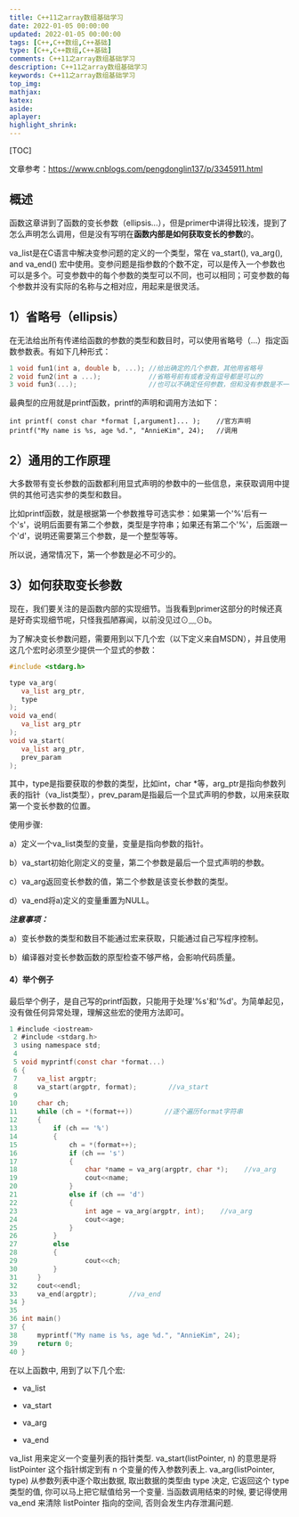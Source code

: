 ```yaml
---
title: C++11之array数组基础学习
date: 2022-01-05 00:00:00
updated: 2022-01-05 00:00:00
tags: [C++,C++数组,C++基础]
type: [C++,C++数组,C++基础]
comments: C++11之array数组基础学习
description: C++11之array数组基础学习
keywords: C++11之array数组基础学习
top_img:
mathjax:
katex:
aside:
aplayer:
highlight_shrink:
---
```


[TOC]

文章参考：https://www.cnblogs.com/pengdonglin137/p/3345911.html

## 概述

函数这章讲到了函数的变长参数（ellipsis...），但是primer中讲得比较浅，提到了怎么声明怎么调用，但是没有写明在**函数内部是如何获取变长的参数**的。

va_list是在C语言中解决变参问题的定义的一个类型，常在 va_start(), va_arg(), and va_end() 宏中使用。变参问题是指参数的个数不定，可以是传入一个参数也可以是多个。可变参数中的每个参数的类型可以不同，也可以相同；可变参数的每个参数并没有实际的名称与之相对应，用起来是很灵活。






## **1）省略号（ellipsis）**

在无法给出所有传递给函数的参数的类型和数目时，可以使用省略号（...）指定函数参数表。有如下几种形式：

```c++
1 void fun1(int a, double b, ...); //给出确定的几个参数，其他用省略号
2 void fun2(int a ...);            //省略号前有或者没有逗号都是可以的
3 void fun3(...);                  //也可以不确定任何参数，但和没有参数是不一样的
```

最典型的应用就是printf函数，printf的声明和调用方法如下：

```
int printf( const char *format [,argument]... );    //官方声明
printf("My name is %s, age %d.", "AnnieKim", 24);   //调用
```





## **2）通用的工作原理**

大多数带有变长参数的函数都利用显式声明的参数中的一些信息，来获取调用中提供的其他可选实参的类型和数目。

比如printf函数，就是根据第一个参数推导可选实参：如果第一个'%'后有一个's'，说明后面要有第二个参数，类型是字符串；如果还有第二个'%'，后面跟一个'd'，说明还需要第三个参数，是一个整型等等。

所以说，通常情况下，第一个参数是必不可少的。



## **3）如何获取变长参数**

现在，我们要关注的是函数内部的实现细节。当我看到primer这部分的时候还真是好奇实现细节呢，只怪我孤陋寡闻，以前没见过⊙﹏⊙b。

为了解决变长参数问题，需要用到以下几个宏（以下定义来自MSDN），并且使用这几个宏时必须至少提供一个显式的参数：

```c
#include <stdarg.h>

type va_arg(
   va_list arg_ptr,
   type 
);
void va_end(
   va_list arg_ptr 
);
void va_start(
   va_list arg_ptr,
   prev_param 
);
```

其中，type是指要获取的参数的类型，比如int，char *等，arg_ptr是指向参数列表的指针（va_list类型），prev_param是指最后一个显式声明的参数，以用来获取第一个变长参数的位置。



使用步骤:

a）定义一个va_list类型的变量，变量是指向参数的指针。

b）va_start初始化刚定义的变量，第二个参数是最后一个显式声明的参数。

c）va_arg返回变长参数的值，第二个参数是该变长参数的类型。

d）va_end将a)定义的变量重置为NULL。



***注意事项：***

a）变长参数的类型和数目不能通过宏来获取，只能通过自己写程序控制。

b）编译器对变长参数函数的原型检查不够严格，会影响代码质量。



#### **4）举个例子**

最后举个例子，是自己写的printf函数，只能用于处理'%s'和'%d'。为简单起见，没有做任何异常处理，理解这些宏的使用方法即可。

```c
1 #include <iostream>
 2 #include <stdarg.h>
 3 using namespace std;
 4 
 5 void myprintf(const char *format...)
 6 {
 7     va_list argptr;
 8     va_start(argptr, format);        //va_start
 9       
10     char ch;
11     while (ch = *(format++))        //逐个遍历format字符串
12     {
13         if (ch == '%')
14         {
15             ch = *(format++);
16             if (ch == 's')
17             {
18                 char *name = va_arg(argptr, char *);    //va_arg
19                 cout<<name;
20             }
21             else if (ch == 'd')
22             {
23                 int age = va_arg(argptr, int);    //va_arg
24                 cout<<age;
25             }
26         }
27         else
28         {
29                 cout<<ch;
30         }
31     }
32     cout<<endl;
33     va_end(argptr);        //va_end
34 }
35 
36 int main()
37 {
38     myprintf("My name is %s, age %d.", "AnnieKim", 24);
39     return 0;
40 }
```







在以上函数中, 用到了以下几个宏:

- va_list

- va_start

- va_arg

- va_end

  

 va_list 用来定义一个变量列表的指针类型.
		va_start(listPointer, n) 的意思是将 listPointer 这个指针绑定到有 n 个变量的传入参数列表上.
		va_arg(listPointer, type) 从参数列表中逐个取出数据, 取出数据的类型由 type 决定, 它返回这个 type 类型的值, 你可以马上把它赋值给另一个变量.
		当函数调用结束的时候, 要记得使用 va_end 来清除 listPointer 指向的空间, 否则会发生内存泄漏问题.